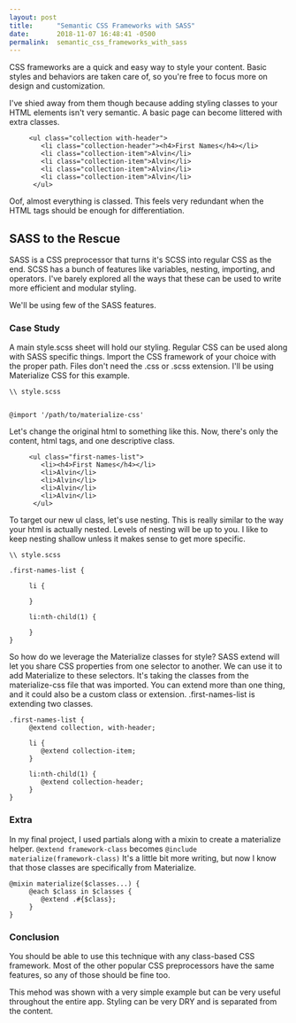 ```yaml
---
layout: post
title:      "Semantic CSS Frameworks with SASS"
date:       2018-11-07 16:48:41 -0500
permalink:  semantic_css_frameworks_with_sass
---
```



CSS frameworks are a quick and easy way to style your content. Basic styles and behaviors are taken care of, so you're free to focus more on design and customization.

I've shied away from them though because adding styling classes to your HTML elements isn't very semantic. A basic page can become littered with extra classes. 

```
     <ul class="collection with-header">
        <li class="collection-header"><h4>First Names</h4></li>
        <li class="collection-item">Alvin</li>
        <li class="collection-item">Alvin</li>
        <li class="collection-item">Alvin</li>
        <li class="collection-item">Alvin</li>
      </ul>
```

Oof, almost everything is classed. This feels very redundant when the HTML tags should be enough for differentiation.

## SASS to the Rescue
SASS is a CSS preprocessor that turns it's SCSS into regular CSS as the end. SCSS has a bunch of features like variables, nesting, importing, and operators. I've barely explored all the ways that these can be used to write more efficient and modular styling.

We'll be using few of the SASS features.

### Case Study
A main style.scss sheet will hold our styling. Regular CSS can be used along with SASS specific things. Import the CSS framework of your choice with the proper path. Files don't need the .css or .scss extension. I'll be using Materialize CSS for this example.

```
\\ style.scss


@import '/path/to/materialize-css'

```

Let's change the original html to something like this. Now, there's only the content, html tags, and one descriptive class.

```
     <ul class="first-names-list">
        <li><h4>First Names</h4></li>
        <li>Alvin</li>
        <li>Alvin</li>
        <li>Alvin</li>
        <li>Alvin</li>
      </ul>
```

To target our new ul class, let's use nesting. This is really similar to the way your html is actually nested. Levels of nesting will be up to you. I like to keep nesting shallow unless it makes sense to get more specific.

```
\\ style.scss

.first-names-list {
  
     li {

     }
	
     li:nth-child(1) {

     }
}

```

So how do we leverage the Materialize classes for style? SASS extend will let you share CSS properties from one selector to another. We can use it to add Materialize to these selectors. It's taking the classes from the materialize-css file that was imported. You can extend more than one thing, and it could also be a custom class or extension. .first-names-list is extending two classes.

```
.first-names-list {
     @extend collection, with-header;
	
     li {
        @extend collection-item;
     }
	
     li:nth-child(1) {
        @extend collection-header;
     }
}

```


### Extra
In my final project, I used partials along with a mixin to create a materialize helper. `@extend framework-class` becomes `@include materialize(framework-class)` It's a little bit more writing, but now I know that those classes are specifically from Materialize.

```
@mixin materialize($classes...) {
     @each $class in $classes {
        @extend .#{$class};
     }
}
```


### Conclusion
You should be able to use this technique with any class-based CSS framework. Most of the other popular CSS preprocessors have the same features, so any of those should be fine too. 

This mehod was shown with a very simple example but can be very useful throughout the entire app. Styling can be very DRY and is separated from the content.

